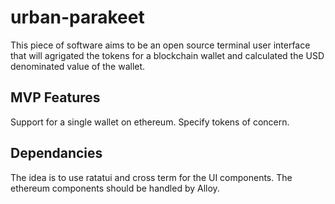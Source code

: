 # urban-parakeet

This piece of software aims to be an open source terminal user interface that will agrigated the tokens for a blockchain wallet and calculated the USD denominated value of the wallet. 

## MVP Features

Support for a single wallet on ethereum. 
Specify tokens of concern. 

## Dependancies
The idea is to use ratatui and cross term for the UI components.
The ethereum components should be handled by Alloy.
